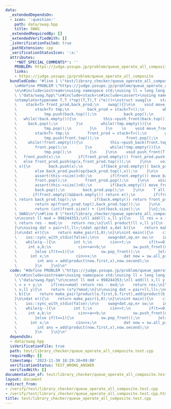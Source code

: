 ```yaml
---
data:
  _extendedDependsOn:
  - icon: ':question:'
    path: data/swag.hpp
    title: SWAG
  _extendedRequiredBy: []
  _extendedVerifiedWith: []
  _isVerificationFailed: true
  _pathExtension: cpp
  _verificationStatusIcon: ':x:'
  attributes:
    '*NOT_SPECIAL_COMMENTS*': ''
    PROBLEM: https://judge.yosupo.jp/problem/queue_operate_all_composite
    links:
    - https://judge.yosupo.jp/problem/queue_operate_all_composite
  bundledCode: "#line 1 \"test/library_checker/queue_operate_all_composite.test.cpp\"\
    \n#define PROBLEM \"https://judge.yosupo.jp/problem/queue_operate_all_composite\"\
    \n\n#include<iostream>\nusing namespace std;\nusing ll = long long;\n\n#line 1\
    \ \"data/swag.hpp\"\n#include<stack>\n#include<cassert>\nusing namespace std;\n\
    \ntemplate<typename T,T (*op)(T,T),T (*e)()>\nstruct swag{\n    stack<T> front,back;\n\
    \    stack<T> front_prod,back_prod;\n    swag(){}\n\n    void move_back(int use){\n\
    \        stack<T> tmp;\n        back_prod = stack<T>();\n        while((int)back.size()>use){\n\
    \            tmp.push(back.top());\n            back.pop();\n        }\n     \
    \   while(!back.empty()){\n            this->push_front(back.top());\n       \
    \     back.pop();\n        }\n        while(!tmp.empty()){\n            this->push_back(tmp.top());\n\
    \            tmp.pop();\n        }\n    }\n    \n    void move_front(int use){\n\
    \        stack<T> tmp;\n        front_prod = stack<T>();\n        while((int)front.size()>use){\n\
    \            tmp.push(front.top());\n            front.pop();\n        }\n   \
    \     while(!front.empty()){\n            this->push_back(front.top());\n    \
    \        front.pop();\n        }\n        while(!tmp.empty()){\n            this->push_front(tmp.top());\n\
    \            tmp.pop();\n        }\n    }\n\n    void push_front(T x){\n     \
    \   front.push(x);\n        if(front_prod.empty()) front_prod.push(x);\n     \
    \   else front_prod.push(op(x,front_prod.top()));\n    }\n\n    void push_back(T\
    \ x){\n        back.push(x);\n        if(back_prod.empty()) back_prod.push(x);\n\
    \        else back_prod.push(op(back_prod.top(),x));\n    }\n\n    void pop_front(){\n\
    \        assert(this->size()>0);\n        if(front.empty()) move_back(((int)back.size()+1)>>1);\n\
    \        front.pop();\n        front_prod.pop();\n    }\n\n    void pop_back(){\n\
    \        assert(this->size()>0);\n        if(back.empty()) move_front(((int)front.size()+1)>>1);\n\
    \        back.pop();\n        back_prod.pop();\n    }\n\n    T all_prod(){\n \
    \       if(front.empty()&&back.empty()) return e();\n        if(front.empty())\
    \ return back_prod.top();\n        if(back.empty()) return front_prod.top();\n\
    \        return op(front_prod.top(),back_prod.top());\n    }\n\n    int size(){\n\
    \        return (int)front.size() + (int)back.size();\n    }\n};\n/**\n * @brief\
    \ SWAG\n*/\n#line 8 \"test/library_checker/queue_operate_all_composite.test.cpp\"\
    \n\nconst ll mod = 998244353;\nll add(ll x,ll y){\n    ll res = x + y;\n    if(res>=mod)\
    \ return res - mod;\n    return res;\n}\nll product(ll x,ll y){\n    return (x*y)%mod;\n\
    }\n\nusing dat = pair<ll,ll>;\ndat op(dat a,dat b){\n    return make_pair(product(a.first,b.first),add(product(b.first,a.second),b.second));\n\
    }\n\ndat e(){\n    return make_pair(1,0);\n}\n\nint main(){\n    cin.tie(nullptr);\n\
    \    ios::sync_with_stdio(false);\n\n    swag<dat,op,e> sw;\n    int q;\n    cin>>q;\n\
    \    while(q--){\n        int t;\n        cin>>t;\n        if(t==0){\n       \
    \     int a,b;\n            cin>>a>>b;\n            sw.push_front(make_pair(a,b));\n\
    \        }else if(t==1){\n            sw.pop_front();\n        }else{\n      \
    \      int x;\n            cin>>x;\n            dat now = sw.all_prod();\n   \
    \         int ans = add(product(now.first,x),now.second);\n            cout<<ans<<endl;\n\
    \        }\n    }\n}\n"
  code: "#define PROBLEM \"https://judge.yosupo.jp/problem/queue_operate_all_composite\"\
    \n\n#include<iostream>\nusing namespace std;\nusing ll = long long;\n\n#include\
    \ \"data/swag.hpp\"\n\nconst ll mod = 998244353;\nll add(ll x,ll y){\n    ll res\
    \ = x + y;\n    if(res>=mod) return res - mod;\n    return res;\n}\nll product(ll\
    \ x,ll y){\n    return (x*y)%mod;\n}\n\nusing dat = pair<ll,ll>;\ndat op(dat a,dat\
    \ b){\n    return make_pair(product(a.first,b.first),add(product(b.first,a.second),b.second));\n\
    }\n\ndat e(){\n    return make_pair(1,0);\n}\n\nint main(){\n    cin.tie(nullptr);\n\
    \    ios::sync_with_stdio(false);\n\n    swag<dat,op,e> sw;\n    int q;\n    cin>>q;\n\
    \    while(q--){\n        int t;\n        cin>>t;\n        if(t==0){\n       \
    \     int a,b;\n            cin>>a>>b;\n            sw.push_front(make_pair(a,b));\n\
    \        }else if(t==1){\n            sw.pop_front();\n        }else{\n      \
    \      int x;\n            cin>>x;\n            dat now = sw.all_prod();\n   \
    \         int ans = add(product(now.first,x),now.second);\n            cout<<ans<<endl;\n\
    \        }\n    }\n}\n"
  dependsOn:
  - data/swag.hpp
  isVerificationFile: true
  path: test/library_checker/queue_operate_all_composite.test.cpp
  requiredBy: []
  timestamp: '2023-11-30 18:29:26+09:00'
  verificationStatus: TEST_WRONG_ANSWER
  verifiedWith: []
documentation_of: test/library_checker/queue_operate_all_composite.test.cpp
layout: document
redirect_from:
- /verify/test/library_checker/queue_operate_all_composite.test.cpp
- /verify/test/library_checker/queue_operate_all_composite.test.cpp.html
title: test/library_checker/queue_operate_all_composite.test.cpp
---
```

